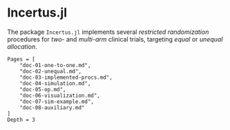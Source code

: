 # Incertus.jl

The package `Incertus.jl` implements several _restricted randomization_ procedures for _two-_ and _multi-arm_ clinical trials, targeting _equal_ or _unequal allocation_. 

```@contents
Pages = [
    "doc-01-one-to-one.md",
    "doc-02-unequal.md",
    "doc-03-implemented-procs.md",
    "doc-04-simulation.md",
    "doc-05-op.md",
    "doc-06-visualization.md",
    "doc-07-sim-example.md",
    "doc-08-auxiliary.md" 
]
Depth = 3
```